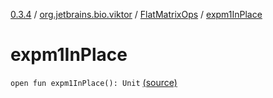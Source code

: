 [0.3.4](../../index.md) / [org.jetbrains.bio.viktor](../index.md) / [FlatMatrixOps](index.md) / [expm1InPlace](.)

# expm1InPlace

`open fun expm1InPlace(): Unit` [(source)](https://github.com/JetBrains-Research/viktor/blob/0.3.4/src/main/kotlin/org/jetbrains/bio/viktor/StridedMatrix.kt#L102)